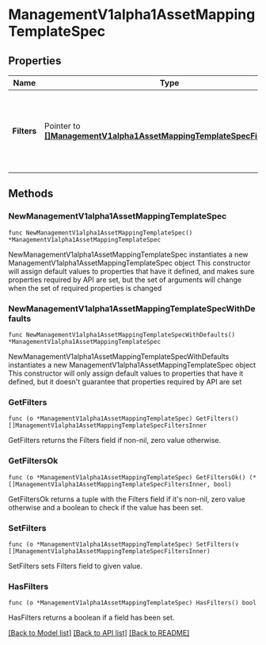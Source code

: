 # ManagementV1alpha1AssetMappingTemplateSpec

## Properties

Name | Type | Description | Notes
------------ | ------------- | ------------- | -------------
**Filters** | Pointer to [**[]ManagementV1alpha1AssetMappingTemplateSpecFiltersInner**](ManagementV1alpha1AssetMappingTemplateSpecFiltersInner.md) | A list of filters for the API Service resource on which the template applies. | [optional] 

## Methods

### NewManagementV1alpha1AssetMappingTemplateSpec

`func NewManagementV1alpha1AssetMappingTemplateSpec() *ManagementV1alpha1AssetMappingTemplateSpec`

NewManagementV1alpha1AssetMappingTemplateSpec instantiates a new ManagementV1alpha1AssetMappingTemplateSpec object
This constructor will assign default values to properties that have it defined,
and makes sure properties required by API are set, but the set of arguments
will change when the set of required properties is changed

### NewManagementV1alpha1AssetMappingTemplateSpecWithDefaults

`func NewManagementV1alpha1AssetMappingTemplateSpecWithDefaults() *ManagementV1alpha1AssetMappingTemplateSpec`

NewManagementV1alpha1AssetMappingTemplateSpecWithDefaults instantiates a new ManagementV1alpha1AssetMappingTemplateSpec object
This constructor will only assign default values to properties that have it defined,
but it doesn't guarantee that properties required by API are set

### GetFilters

`func (o *ManagementV1alpha1AssetMappingTemplateSpec) GetFilters() []ManagementV1alpha1AssetMappingTemplateSpecFiltersInner`

GetFilters returns the Filters field if non-nil, zero value otherwise.

### GetFiltersOk

`func (o *ManagementV1alpha1AssetMappingTemplateSpec) GetFiltersOk() (*[]ManagementV1alpha1AssetMappingTemplateSpecFiltersInner, bool)`

GetFiltersOk returns a tuple with the Filters field if it's non-nil, zero value otherwise
and a boolean to check if the value has been set.

### SetFilters

`func (o *ManagementV1alpha1AssetMappingTemplateSpec) SetFilters(v []ManagementV1alpha1AssetMappingTemplateSpecFiltersInner)`

SetFilters sets Filters field to given value.

### HasFilters

`func (o *ManagementV1alpha1AssetMappingTemplateSpec) HasFilters() bool`

HasFilters returns a boolean if a field has been set.


[[Back to Model list]](../README.md#documentation-for-models) [[Back to API list]](../README.md#documentation-for-api-endpoints) [[Back to README]](../README.md)


